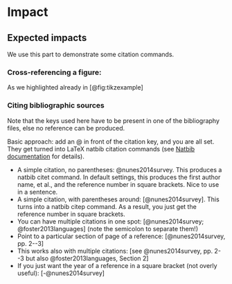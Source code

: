 # Impact 

## Expected impacts 

We use this part to demonstrate some citation commands. 

### Cross-referencing a figure: 

As we highlighted already in  [@fig:tikzexample]


### Citing bibliographic sources 

Note that the keys used here have to be present in one of the bibliography files, else no reference can be produced. 

Basic approach: add an @ in front of the citation key, and you are all set. They get turned into LaTeX natbib citation commands (see [Natbib documentation](https://www.ctan.org/pkg/natbib?lang=en) for details). 


* A simple citation, no parentheses:    @nunes2014survey. This produces a natbib citet command. In default settings, this produces the first author name, et al., and the reference number in square brackets. Nice to use in a sentence. 
* A simple citation, with parentheses around: [@nunes2014survey]. This turns into a natbib citep command. As a result, you just get the reference number in square brackets. 
* You can have multiple citations in one spot:  [@nunes2014survey; @foster2013languages]  (note the semicolon to separate them!) 
* Point to a particular section of page of a reference: [@nunes2014survey, pp. 2--3]
* This works also with multiple citations:  [see @nunes2014survey, pp. 2--3 but also @foster2013languages, Section 2]
* If you just want the year of a reference in a square bracket (not overly useful): [-@nunes2014survey]


    
    